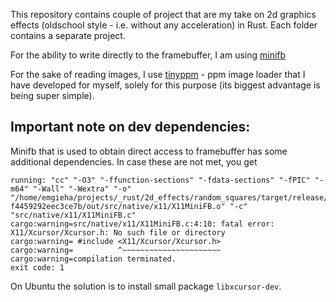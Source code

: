This repository contains couple of project that are my take on 2d graphics effects (oldschool style - i.e. without any acceleration) in Rust. Each folder contains a separate project.

For the ability to write directly to the framebuffer, I am using [minifb](https://crates.io/crates/minifb)

For the sake of reading images, I use [tinyppm](https://crates.io/crates/tinyppm) - ppm image loader that I have developed for myself, solely for this purpose (its biggest advantage is being super simple).

Important note on dev dependencies:
-----------------------------------

Minifb that is used to obtain direct access to framebuffer has some additional dependencies. In case these are not met, you get 

```
running: "cc" "-O3" "-ffunction-sections" "-fdata-sections" "-fPIC" "-m64" "-Wall" "-Wextra" "-o" "/home/emgieha/projects/_rust/2d_effects/random_squares/target/release/build/minifb-f4459292eec3ce7b/out/src/native/x11/X11MiniFB.o" "-c" "src/native/x11/X11MiniFB.c"
cargo:warning=src/native/x11/X11MiniFB.c:4:10: fatal error: X11/Xcursor/Xcursor.h: No such file or directory
cargo:warning= #include <X11/Xcursor/Xcursor.h>
cargo:warning=          ^~~~~~~~~~~~~~~~~~~~~~~
cargo:warning=compilation terminated.
exit code: 1
```

On Ubuntu the solution is to install small package `libxcursor-dev`.
